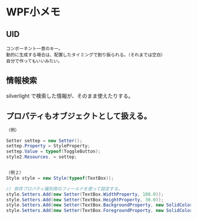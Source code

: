 # WPF小メモ

## UID
```
コンポーネント一意のキー。
動的に生成する場合は、配置したタイミングで割り振られる。（それまでは空白）
自分で作ってもいいみたい。

```


## 情報検索
silverlight で検索した情報が、そのまま使えたりする。

## プロパティもオブジェクトとして扱える。
```cs
（例）

Setter settep = new Setter();
settep.Property = StyleProperty;
settep.Value = typeof(ToggleButton);
style2.Resources. = settep;


（例２）
Style style = new Style(typeof(TextBox));

// 依存プロパティ識別用のフィールドを使って設定する。
style.Setters.Add(new Setter(TextBox.WidthProperty, 180.0));
style.Setters.Add(new Setter(TextBox.HeightProperty, 30.0));
style.Setters.Add(new Setter(TextBox.BackgroundProperty, new SolidColorBrush(Colors.Yellow)));
style.Setters.Add(new Setter(TextBox.ForegroundProperty, new SolidColorBrush(Colors.Blue)));
```




